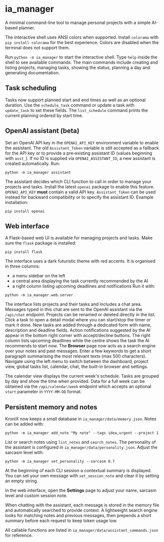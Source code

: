 # ia_manager

A minimal command-line tool to manage personal projects with a simple AI-based planner.

The interactive shell uses ANSI colors when supported. Install `colorama` with
`pip install colorama` for the best experience. Colors are disabled when the
terminal does not support them.

Run `python -m ia_manager` to start the interactive shell. Type `help` inside
the shell to see available commands. The main commands include creating and
listing projects, managing tasks, showing the status, planning a day and
generating documentation.

## Task scheduling

Tasks now support planned start and end times as well as an optional duration.
Use the `schedule_task` command or update a task with `update_task` to set these
fields. The `list_schedule` command prints the current planning ordered by
start time.

## OpenAI assistant (beta)

Set an OpenAI API key in the `OPENAI_API_KEY` environment variable to enable the
assistant. The old `Assistant_Token` variable is still accepted as a fallback
for the API key or to provide a pre‑existing assistant ID (values beginning with
`asst_`). If no ID is supplied via `OPENAI_ASSISTANT_ID`, a new assistant is
created automatically. Run:

```
python -m ia_manager assistant
```

The assistant decides which CLI function to call in order to manage your
projects and tasks. Install the latest `openai` package to enable this feature.
`OPENAI_API_KEY` **must** contain a valid API key. `Assistant_Token` can be used
instead for backward compatibility or to specify the assistant ID. Example
installation:

```
pip install openai
```

## Web interface

A Flask-based web UI is available for managing projects and tasks. Make sure the
`flask` package is installed:

```
pip install flask
```

The interface uses a dark futuristic theme with red accents. It is organised in
three columns:

* a menu sidebar on the left
* a central area displaying the task currently recommended by the AI
* a right column listing upcoming deadlines and notifications
Run it with:

```
python -m ia_manager.web.server
```

The interface lists projects and their tasks and includes a chat area.
Messages typed in this chat are sent to the OpenAI assistant via the
`/api/chat` endpoint.
Projects can be renamed or deleted directly in the list.
Click a task to open a detail modal where you can start/stop the timer or mark it done.
New tasks are added through a dedicated form with name, description and deadline fields.
Action notifications suggested by the AI appear in the bottom right corner with accept/decline buttons.
The right column lists upcoming deadlines while the centre shows the task the AI recommends to start now.
The **Browser** page now acts as a search engine over your notes and past messages. Enter a few keywords to get a short paragraph summarising the most relevant texts (max 500 characters).
Navigate using the left menu to switch between the dashboard, project view,
global tasks list, calendar, chat, the built-in browser and settings.

The calendar view displays the current week's schedule. Tasks are grouped by day
and show the time when provided. Data for a full week can be obtained via the
`/api/calendar/week` endpoint which accepts an optional `start` parameter in
`YYYY-MM-DD` format.

## Persistent memory and notes

KroniX now keeps a small database in `ia_manager/data/memory.json`. Notes can be
added with:

```
python -m ia_manager add_note "My note" --tags idea,urgent --project 1
```

List or search notes using `list_notes` and `search_notes`. The personality of
the assistant is configured in `ia_manager/data/personality.json`. Adjust the
sarcasm level with:

```
python -m ia_manager set_personality --sarcasm 0.7
```

At the beginning of each CLI session a contextual summary is displayed. You can
set your own message with `set_session_note` and clear it by setting an empty
string.

In the web interface, open the **Settings** page to adjust your name, sarcasm
level and custom session note.

When chatting with the assistant, each message is stored in the memory file and
automatically searched to provide context. A lightweight search engine looks for
matching notes and previous messages, then prepends a short summary before each
request to keep token usage low.

All callable functions are listed in `ia_manager/data/assistant_commands.json`
for reference.
